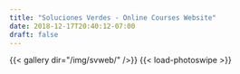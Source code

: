 ```yaml
---
title: "Soluciones Verdes - Online Courses Website"
date: 2018-12-17T20:40:12-07:00
draft: false
---
```

{{< gallery dir="/img/svweb/" />}} {{< load-photoswipe >}}